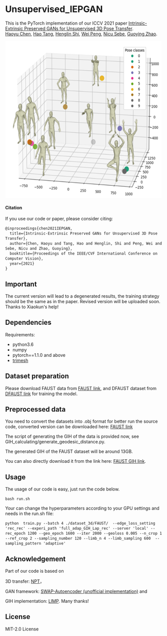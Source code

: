 # Unsupervised_IEPGAN

This is the PyTorch implementation of our ICCV 2021 paper [Intrinsic-Extrinsic Preserved GANs for Unsupervised 3D Pose Transfer](https://arxiv.org/abs/2108.07520). <br>
[Haoyu Chen](https://scholar.google.com/citations?user=QgbraMIAAAAJ&hl=en), [Hao Tang](https://scholar.google.com/citations?user=9zJkeEMAAAAJ&hl=en), [Henglin Shi](https://scholar.google.com/citations?user=lIjqVQkAAAAJ&hl=en), [Wei Peng](https://scholar.google.com/citations?user=TDFM0QYAAAAJ&hl=en), [Nicu Sebe](https://scholar.google.com/citations?user=stFCYOAAAAAJ&hl=en), [Guoying Zhao](https://scholar.google.com/citations?user=hzywrFMAAAAJ&hl=en). <br>

<img src="pose.PNG" width="500" height="500">

#### Citation

If you use our code or paper, please consider citing:
```
@inproceedings{chen2021IEPGAN,
  title={Intrinsic-Extrinsic Preserved GANs for Unsupervised 3D Pose Transfer},
  author={Chen, Haoyu and Tang, Hao and Henglin, Shi and Peng, Wei and Sebe, Nicu and Zhao, Guoying},
  booktitle={Proceedings of the IEEE/CVF International Conference on Computer Vision},
  year={2021}
}
```

## Important
The current version will lead to a degenerated results, the training strategy should be the same as in the paper. Revised version will be uploaded soon. Thanks to Xiaokun's help!


## Dependencies

Requirements:
- python3.6
- numpy
- pytorch==1.1.0 and above
- [trimesh](https://github.com/mikedh/trimesh)

## Dataset preparation
Please download FAUST data from [FAUST link](http://faust.is.tue.mpg.de/), and DFAUST dataset from [DFAUST link](https://dfaust.is.tue.mpg.de/) for training the model.

## Preprocessed data
You need to convert the datasets into .obj format for better run the source code, converted version can be downloaded here:
[FAUST link](https://drive.google.com/file/d/1AqpZajXN4CwZ8hBfycluNCZCcijBs3Gh/view?usp=sharing/)

The script of generating the GIH of the data is provided now, see GIH_calculating/generate_geodesic_distance.py. 

The generated GIH of the FAUST dataset will be around 13GB.

You can also directly download it from the link here:
[FAUST GIH link](https://drive.google.com/file/d/1TxJKwxOc-GCwFY1qXtmrmzSUjf3vDo-a/view?usp=sharing).

## Usage
The usage of our code is easy, just run the code below.
```
bash run.sh
```

Your can change the hyperparameters according to your GPU settings and needs in the run.sh file:
```
python  train.py --batch 4 ./dataset_3d/FAUST/  --edge_loss_setting 'rec_rec' --experi_path 'full_adap_GIH_Lap_rec' --server 'local' --rec_epoch 1200 --geo_epoch 1600 --iter 2000 --geoloss 0.005 --n_crop 1 --ref_crop 2 --sampling_number 120 --limb_n 4 --limb_sampling 600  --sampling_pattern 'adaptive'
```

## Acknowledgement
Part of our code is based on 

3D transfer: [NPT](https://github.com/jiashunwang/Neural-Pose-Transfer)，

GAN framework: [SWAP-Autoencoder (unofficial implementation)](https://github.com/rosinality/swapping-autoencoder-pytorch) and 

GIH implementation: [LIMP](https://github.com/lcosmo/LIMP). 
Many thanks!

## License
MIT-2.0 License
